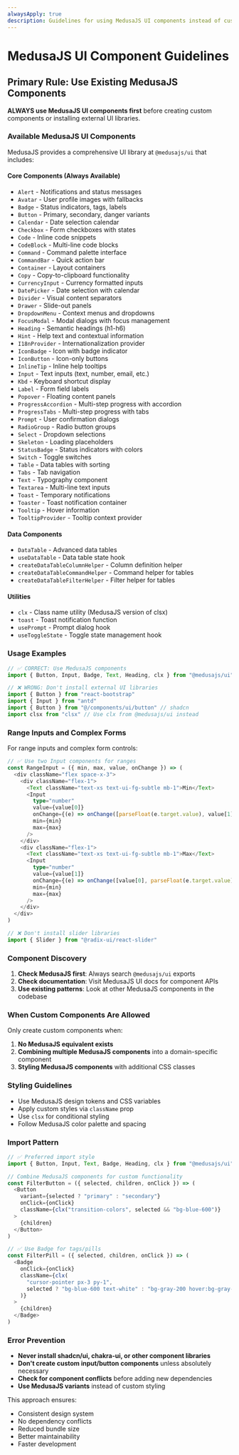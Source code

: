 ```yaml
---
alwaysApply: true
description: Guidelines for using MedusaJS UI components instead of custom implementations
---
```


# MedusaJS UI Component Guidelines

## Primary Rule: Use Existing MedusaJS Components

**ALWAYS use MedusaJS UI components first** before creating custom components or installing external UI libraries.

### Available MedusaJS UI Components

MedusaJS provides a comprehensive UI library at `@medusajs/ui` that includes:

#### Core Components (Always Available)
- `Alert` - Notifications and status messages
- `Avatar` - User profile images with fallbacks
- `Badge` - Status indicators, tags, labels
- `Button` - Primary, secondary, danger variants
- `Calendar` - Date selection calendar
- `Checkbox` - Form checkboxes with states
- `Code` - Inline code snippets
- `CodeBlock` - Multi-line code blocks
- `Command` - Command palette interface
- `CommandBar` - Quick action bar
- `Container` - Layout containers
- `Copy` - Copy-to-clipboard functionality
- `CurrencyInput` - Currency formatted inputs
- `DatePicker` - Date selection with calendar
- `Divider` - Visual content separators
- `Drawer` - Slide-out panels
- `DropdownMenu` - Context menus and dropdowns
- `FocusModal` - Modal dialogs with focus management
- `Heading` - Semantic headings (h1-h6)
- `Hint` - Help text and contextual information
- `I18nProvider` - Internationalization provider
- `IconBadge` - Icon with badge indicator
- `IconButton` - Icon-only buttons
- `InlineTip` - Inline help tooltips
- `Input` - Text inputs (text, number, email, etc.)
- `Kbd` - Keyboard shortcut display
- `Label` - Form field labels
- `Popover` - Floating content panels
- `ProgressAccordion` - Multi-step progress with accordion
- `ProgressTabs` - Multi-step progress with tabs
- `Prompt` - User confirmation dialogs
- `RadioGroup` - Radio button groups
- `Select` - Dropdown selections
- `Skeleton` - Loading placeholders
- `StatusBadge` - Status indicators with colors
- `Switch` - Toggle switches
- `Table` - Data tables with sorting
- `Tabs` - Tab navigation
- `Text` - Typography component
- `Textarea` - Multi-line text inputs
- `Toast` - Temporary notifications
- `Toaster` - Toast notification container
- `Tooltip` - Hover information
- `TooltipProvider` - Tooltip context provider

#### Data Components
- `DataTable` - Advanced data tables
- `useDataTable` - Data table state hook
- `createDataTableColumnHelper` - Column definition helper
- `createDataTableCommandHelper` - Command helper for tables
- `createDataTableFilterHelper` - Filter helper for tables

#### Utilities
- `clx` - Class name utility (MedusaJS version of clsx)
- `toast` - Toast notification function
- `usePrompt` - Prompt dialog hook
- `useToggleState` - Toggle state management hook

### Usage Examples

```typescript
// ✅ CORRECT: Use MedusaJS components
import { Button, Input, Badge, Text, Heading, clx } from "@medusajs/ui"

// ❌ WRONG: Don't install external UI libraries
import { Button } from "react-bootstrap"
import { Input } from "antd"
import { Button } from "@/components/ui/button" // shadcn
import clsx from "clsx" // Use clx from @medusajs/ui instead
```

### Range Inputs and Complex Forms

For range inputs and complex form controls:

```typescript
// ✅ Use two Input components for ranges
const RangeInput = ({ min, max, value, onChange }) => (
  <div className="flex space-x-3">
    <div className="flex-1">
      <Text className="text-xs text-ui-fg-subtle mb-1">Min</Text>
      <Input
        type="number"
        value={value[0]}
        onChange={(e) => onChange([parseFloat(e.target.value), value[1]])}
        min={min}
        max={max}
      />
    </div>
    <div className="flex-1">
      <Text className="text-xs text-ui-fg-subtle mb-1">Max</Text>
      <Input
        type="number"
        value={value[1]}
        onChange={(e) => onChange([value[0], parseFloat(e.target.value)])}
        min={min}
        max={max}
      />
    </div>
  </div>
)

// ❌ Don't install slider libraries
import { Slider } from "@radix-ui/react-slider"
```

### Component Discovery

1. **Check MedusaJS first**: Always search `@medusajs/ui` exports
2. **Check documentation**: Visit MedusaJS UI docs for component APIs
3. **Use existing patterns**: Look at other MedusaJS components in the codebase

### When Custom Components Are Allowed

Only create custom components when:
1. **No MedusaJS equivalent exists**
2. **Combining multiple MedusaJS components** into a domain-specific component
3. **Styling MedusaJS components** with additional CSS classes

### Styling Guidelines

- Use MedusaJS design tokens and CSS variables
- Apply custom styles via `className` prop
- Use `clsx` for conditional styling
- Follow MedusaJS color palette and spacing

### Import Pattern

```typescript
// ✅ Preferred import style
import { Button, Input, Text, Badge, Heading, clx } from "@medusajs/ui"

// Combine MedusaJS components for custom functionality
const FilterButton = ({ selected, children, onClick }) => (
  <Button
    variant={selected ? "primary" : "secondary"}
    onClick={onClick}
    className={clx("transition-colors", selected && "bg-blue-600")}
  >
    {children}
  </Button>
)

// ✅ Use Badge for tags/pills
const FilterPill = ({ selected, children, onClick }) => (
  <Badge
    onClick={onClick}
    className={clx(
      "cursor-pointer px-3 py-1",
      selected ? "bg-blue-600 text-white" : "bg-gray-200 hover:bg-gray-300"
    )}
  >
    {children}
  </Badge>
)
```

### Error Prevention

- **Never install shadcn/ui, chakra-ui, or other component libraries**
- **Don't create custom input/button components** unless absolutely necessary
- **Check for component conflicts** before adding new dependencies
- **Use MedusaJS variants** instead of custom styling

This approach ensures:
- Consistent design system
- No dependency conflicts
- Reduced bundle size
- Better maintainability
- Faster development
